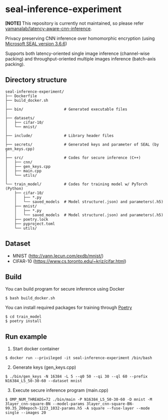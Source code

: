 # seal-inference-experiment
**[NOTE]** This repository is currently not maintained, so please refer [yamanalab/latency-aware-cnn-inference](https://github.com/yamanalab/latency-aware-cnn-inference).

Privacy preserving CNN inference over homomorphic encryption (using [Microsoft SEAL version 3.6.6](https://github.com/microsoft/SEAL/tree/3.6.6))

Supports both latency-oriented single image inference (channel-wise packing) and throughput-oriented multiple images inference (batch-axis packing).

## Directory structure
```
seal-inference-experiment/
├── Dockerfile
├── build_docker.sh
│
├── bin/                  # Generated executable files
│
├── datasets/
│   ├── cifar-10/
│   └── mnist/
│
├── include/              # Library header files
│
├── secrets/              # Generated keys and parameter of SEAL (by gen_keys.cpp)
│
├── src/                  # Codes for secure inference (C++)
│   ├── cnn/
│   ├── gen_keys.cpp
│   ├── main.cpp
│   └── utils/
│
└── train_model/          # Codes for training model w/ PyTorch (Python)
    ├── cifar-10/
    │   ├── *.py
    │   └── saved_models  # Model structure(.json) and parameters(.h5)
    ├── mnist/
    │   ├── *.py
    │   └── saved_models  # Model structure(.json) and parameters(.h5)
    ├── poetry.lock
    ├── pyproject.toml
    └── utils/
```

## Dataset
- MNIST (http://yann.lecun.com/exdb/mnist/)
- CIFAR-10 (https://www.cs.toronto.edu/~kriz/cifar.html)

## Build
You can build program for secure inference using Docker
```
$ bash build_docker.sh
```

You can install required packages for training through [Poetry](https://github.com/python-poetry/poetry)
```
$ cd train_model
$ poetry install
```

## Run example
1. Start docker container
```
$ docker run --privileged -it seal-inference-experiment /bin/bash
```
2. Generate keys (gen_keys.cpp)
```
$ ./bin/gen_keys -N 16384 -L 5 --q0 50 --qi 30 --ql 60 --prefix N16384_L5_50-30-60 --dataset mnist
```
3. Execute secure inference program (main.cpp)
```
$ OMP_NUM_THREADS=72 ./bin/main -P N16384_L5_50-30-60 -D mnist -M 3layer_cnn-square-BN --model-params 3layer_cnn-square-BN-99.35_200epoch-1223_1032-params.h5 -A square --fuse-layer --mode single --images 20
```

